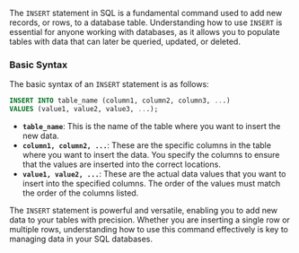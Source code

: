 The `INSERT` statement in SQL is a fundamental command used to add new records, or rows, to a database table. Understanding how to use `INSERT` is essential for anyone working with databases, as it allows you to populate tables with data that can later be queried, updated, or deleted. 

### Basic Syntax
The basic syntax of an `INSERT` statement is as follows:

```sql
INSERT INTO table_name (column1, column2, column3, ...)
VALUES (value1, value2, value3, ...);
```

- **`table_name`**: This is the name of the table where you want to insert the new data.
- **`column1, column2, ...`**: These are the specific columns in the table where you want to insert the data. You specify the columns to ensure that the values are inserted into the correct locations.
- **`value1, value2, ...`**: These are the actual data values that you want to insert into the specified columns. The order of the values must match the order of the columns listed.

The `INSERT` statement is powerful and versatile, enabling you to add new data to your tables with precision. Whether you are inserting a single row or multiple rows, understanding how to use this command effectively is key to managing data in your SQL databases.
